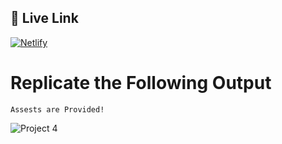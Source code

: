 



## 🔗 Live Link
 [![Netlify](https://img.shields.io/badge/netlify-%23000000.svg?style=for-the-badge&logo=netlify&logoColor=#00C7B7)]()
 
# Replicate the Following Output

`Assests are Provided!`

![Project 4](./Real%20Estate%20-%20Desktop.png)

